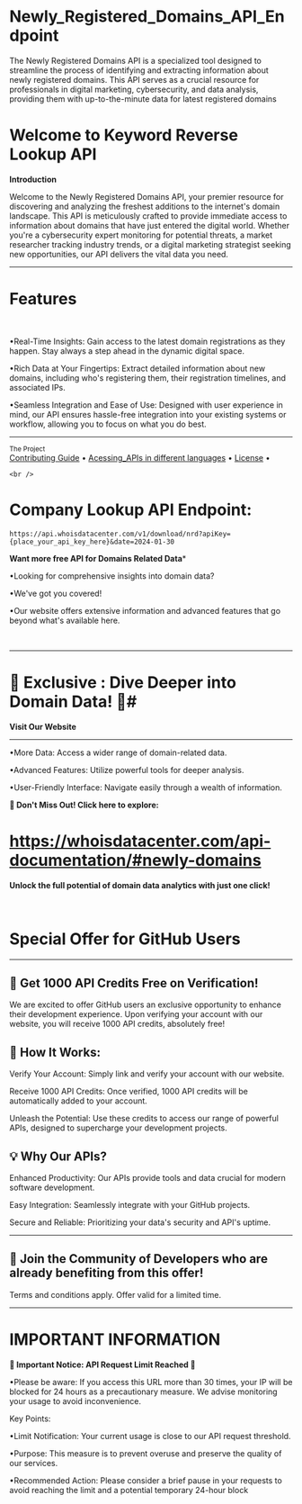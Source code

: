 # Newly_Registered_Domains_API_Endpoint
The Newly Registered Domains API is a specialized tool designed to streamline the process of identifying and extracting information about newly registered domains. This API serves as a crucial resource for professionals in digital marketing, cybersecurity, and data analysis, providing them with up-to-the-minute data for latest registered domains


# Welcome to Keyword Reverse Lookup API
**Introduction**
 <br />

Welcome to the Newly Registered Domains API, your premier resource for discovering and analyzing the freshest additions to the internet's domain landscape. This API is meticulously crafted to provide immediate access to information about domains that have just entered the digital world. Whether you're a cybersecurity expert monitoring for potential threats, a market researcher tracking industry trends, or a digital marketing strategist seeking new opportunities, our API delivers the vital data you need.


___

# Features
<br />

 •Real-Time Insights: Gain access to the latest domain registrations as they happen. Stay always a step ahead in the dynamic digital space.
 <br />
 
 •Rich Data at Your Fingertips: Extract detailed information about new domains, including who's registering them, their registration timelines, and associated IPs.
 <br />
 
 •Seamless Integration and Ease of Use: Designed with user experience in mind, our API ensures hassle-free integration into your existing systems or workflow, allowing you to focus on what you do best.
  


   ___
 <div >
    <sub>The Project</sub>
    <br />
    <a href="Contributing Guide/Contributing Guide.md">Contributing Guide</a> •
    <a href="Acessing_APIs">Acessing_APIs in different languages</a> •
    <a href="License/License.md">License</a> •
    
    <br />



# Company Lookup API Endpoint:
```
https://api.whoisdatacenter.com/v1/download/nrd?apiKey={place_your_api_key_here}&date=2024-01-30
```

**Want more free API for Domains Related Data***
<br/>

•Looking for comprehensive insights into domain data? 
<br/>

•We've got you covered! 
<br/>

•Our website offers extensive information and advanced features that go beyond what's available here.


<br/>


___

# 🌟 Exclusive : Dive Deeper into Domain Data! 🌟# 

**Visit Our Website**

___
•More Data: Access a wider range of domain-related data.
<br/>

•Advanced Features: Utilize powerful tools for deeper analysis.
<br/>

•User-Friendly Interface: Navigate easily through a wealth of information.
<br/>

 **🔗 Don't Miss Out! Click here to explore:** 
 # https://whoisdatacenter.com/api-documentation/#newly-domains

**Unlock the full potential of domain data analytics with just one click!**


<br/>






# Special Offer for GitHub Users
---

**🚀 Get 1000 API Credits Free on Verification!**
---
We are excited to offer GitHub users an exclusive opportunity to enhance their development experience. Upon verifying your account with our website, you will receive 1000 API credits, absolutely free!

**🔑 How It Works:**
---
Verify Your Account: Simply link and verify your account with our website.
<br/>

Receive 1000 API Credits: Once verified, 1000 API credits will be automatically added to your account.
<br/>

Unleash the Potential: Use these credits to access our range of powerful APIs, designed to supercharge your development projects.
<br/>

**💡 Why Our APIs?**
---
Enhanced Productivity: Our APIs provide tools and data crucial for modern software development.
<br/>

Easy Integration: Seamlessly integrate with your GitHub projects.
<br/>

Secure and Reliable: Prioritizing your data's security and API's uptime.
<br/>

___


**🌟 Join the Community of Developers who are already benefiting from this offer!**
---

Terms and conditions apply. Offer valid for a limited time.





___

# IMPORTANT INFORMATION


**🚨 Important Notice: API Request Limit Reached 🚨**

•Please be aware: If you access this URL more than 30 times, your IP will be blocked for 24 hours as a precautionary measure. We advise monitoring your usage to avoid inconvenience.

Key Points:

•Limit Notification: Your current usage is close to our API request threshold.
<br/>

•Purpose: This measure is to prevent overuse and preserve the quality of our services.
<br/>

•Recommended Action: Please consider a brief pause in your requests to avoid reaching the limit and a potential temporary 24-hour block
